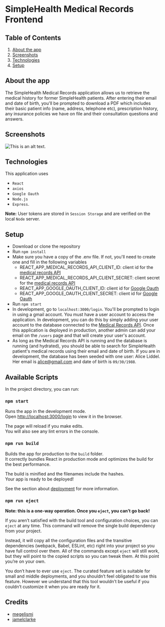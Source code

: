 # SimpleHealth Medical Records Frontend

## Table of Contents
1. [About the app](#example)
2. [Screenshots](#example2)
3. [Technologies](#third-example)
4. [Setup](#fourth-examplehttpwwwfourthexamplecom)


## About the app

The SimpleHealth Medical Records application allows us to retrieve the medical history for former SimpleHealth patients. After entering their email and date of birth, you'll be prompted to download a PDF which includes their basic patient info (name, address, telephone etc), prescription history, any insurance policies we have on file and their consultation questions and answers. 

## Screenshots

![This is an alt text.](/image/sample.png "This is a sample image.")

## Technologies

This application uses 
 * `React`
 * `axios`
 * `Google Oauth`
 * `Node.js`
 * `Express`. 
 
 **Note:** User tokens are stored in `Session Storage` and are verified on the local `Node` server. 
 
## Setup

* Download or clone the repository
* Run `npm install`
* Make sure you have a copy of the .env file. If not, you'll need to create one and fill in the following variables 
    * REACT_APP_MEDICAL_RECORDS_API_CLIENT_ID: client id for the [medical records API](https://github.com/megelismi/sh-medical-record-api)
    * REACT_APP_MEDICAL_RECORDS_API_CLIENT_SECRET: client secret for the [medical records API](https://github.com/megelismi/sh-medical-record-api)
    * REACT_APP_GOOGLE_OAUTH_CLIENT_ID: client id for [Google Oauth](https://www.youtube.com/watch?v=roxC8SMs7HU)
    * REACT_APP_GOOGLE_OAUTH_CLIENT_SECRET: client id for [Google Oauth](https://www.youtube.com/watch?v=roxC8SMs7HU)
 * Run `npm start`
 * In development, go to `localhost:3000/login`. You'll be prompted to login in using a gmail account. You must have a user account to access the application. In development, you can do this by simply adding your user account to the database connected to the [Medical Records API](https://github.com/megelismi/sh-medical-record-api). Once this application is deployed in production, another admin can add your email on the `/users` page  and that will create your user's account. 
 * As long as the Medical Records API is running and the database is running (and hydrated), you should be able to search for SimpleHealth patient's medical records using their email and date of birth. If you are in development, the database has been seeded with one user: Alice Liddel. Her email is alice@gmail.com and date of birth is `09/30/1988`. 

## Available Scripts

In the project directory, you can run:

### `npm start`

Runs the app in the development mode.\
Open [http://localhost:3000/login](http://localhost:3000/login) to view it in the browser.

The page will reload if you make edits.\
You will also see any lint errors in the console.

### `npm run build`

Builds the app for production to the `build` folder.\
It correctly bundles React in production mode and optimizes the build for the best performance.

The build is minified and the filenames include the hashes.\
Your app is ready to be deployed!

See the section about [deployment](https://facebook.github.io/create-react-app/docs/deployment) for more information.

### `npm run eject`

**Note: this is a one-way operation. Once you `eject`, you can’t go back!**

If you aren’t satisfied with the build tool and configuration choices, you can `eject` at any time. This command will remove the single build dependency from your project.

Instead, it will copy all the configuration files and the transitive dependencies (webpack, Babel, ESLint, etc) right into your project so you have full control over them. All of the commands except `eject` will still work, but they will point to the copied scripts so you can tweak them. At this point you’re on your own.

You don’t have to ever use `eject`. The curated feature set is suitable for small and middle deployments, and you shouldn’t feel obligated to use this feature. However we understand that this tool wouldn’t be useful if you couldn’t customize it when you are ready for it.

## Credits 

* [megelismi](https://github.com/megelismi)
* [jamelclarke](https://github.com/jamel-clarke)






